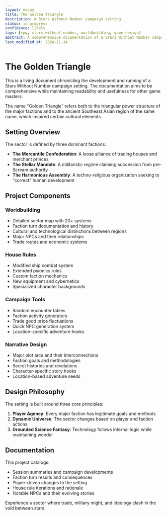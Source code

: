 ```yaml
---
layout: essay
title: The Golden Triangle
description: A Stars Without Number campaign setting
status: in-progress
confidence: likely
tags: [rpg, stars-without-number, worldbuilding, game-design]
abstract: A comprehensive documentation of a Stars Without Number campaign setting, featuring three competing power blocs in a sector of historic decentralisation. This living document covers worldbuilding, house rules, and narrative design elements.
last_modified_at: 2024-11-14
---
```


# The Golden Triangle

This is a living document chronicling the development and running of a Stars Without Number campaign setting. The documentation aims to be comprehensive while maintaining readability and usefulness for other game masters.

<div class="sidenote">
The name "Golden Triangle" refers both to the triangular power structure of the major factions and to the ancient Southeast Asian region of the same name, which inspired certain cultural elements.
</div>

## Setting Overview

The sector is defined by three dominant factions:
- **The Mercantile Confederation**: A loose alliance of trading houses and merchant princes
- **The Stellar Mandate**: A militaristic regime claiming succession from pre-Scream authority
- **The Harmonious Assembly**: A techno-religious organization seeking to "correct" human development

## Project Components

### Worldbuilding
- Detailed sector map with 20+ systems
- Faction turn documentation and history
- Cultural and technological distinctions between regions
- Major NPCs and their relationships
- Trade routes and economic systems

### House Rules
- Modified ship combat system
- Extended psionics rules
- Custom faction mechanics
- New equipment and cybernetics
- Specialized character backgrounds

### Campaign Tools
- Random encounter tables
- Faction activity generators
- Trade good price fluctuations
- Quick NPC generation system
- Location-specific adventure hooks

### Narrative Design
- Major plot arcs and their interconnections
- Faction goals and methodologies
- Secret histories and revelations
- Character-specific story hooks
- Location-based adventure seeds

## Design Philosophy

The setting is built around three core principles:
1. **Player Agency**: Every major faction has legitimate goals and methods
2. **Dynamic Universe**: The sector changes based on player and faction actions
3. **Grounded Science Fantasy**: Technology follows internal logic while maintaining wonder

## Documentation

This project catalogs:
- Session summaries and campaign developments
- Faction turn results and consequences
- Player-driven changes to the setting
- House rule iterations and rationale
- Notable NPCs and their evolving stories

Experience a sector where trade, military might, and ideology clash in the void between stars. 